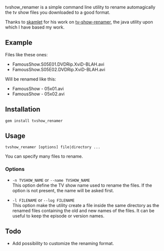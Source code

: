tvshow_renamer is a simple command line utility to rename automagically the tv show files you downloaded to a good format.

Thanks to [skamlet](https://github.com/skamlet) for his work on [tv-show-renamer](https://github.com/skamlet/tv-show-renamer), the java utility upon which I have based my work.


Example
-------

Files like these ones:

* FamousShow.S05E01.DVDRip.XviD-BLAH.avi
* FamousShow.S05E02.DVDRip.XviD-BLAH.avi

Will be renamed like this:

* FamousShow - 05x01.avi
* FamousShow - 05x02.avi


Installation
------------

`gem install tvshow_renamer`


Usage
-----

`tvshow_renamer [options] file|directory ...`

You can specify many files to rename.


### Options
* `-n TVSHOW_NAME` or `--name TVSHOW_NAME`  
  This option define the TV show name used to rename the files. If the option is not present, the name will be asked first.

* `-l FILENAME` or `--log FILENAME`  
  This option make the utility create a file inside the same directory as the renamed files containing the old and new names of the files. It can be useful to keep the episode or version names.


Todo
----

* Add possibility to customize the renaming format.
